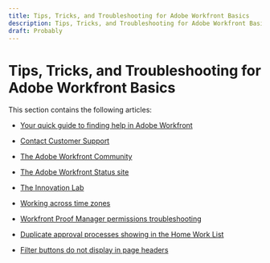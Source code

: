```yaml
---
title: Tips, Tricks, and Troubleshooting for Adobe Workfront Basics
description: Tips, Tricks, and Troubleshooting for Adobe Workfront Basics
draft: Probably
---
```

# Tips, Tricks, and Troubleshooting for Adobe Workfront Basics

This section contains the following articles:

* [Your quick guide to finding help in Adobe Workfront](../../workfront-basics/tips-tricks-and-troubleshooting/guide-for-help-in-workfront.md) 
* [Contact Customer Support](../../workfront-basics/tips-tricks-and-troubleshooting/contact-customer-support.md) 
* [The Adobe Workfront Community](../../workfront-basics/tips-tricks-and-troubleshooting/workfront-community.md) 
* [The Adobe Workfront Status site](../../workfront-basics/tips-tricks-and-troubleshooting/understand-the-status-site.md) 
* [The Innovation Lab](../../workfront-basics/tips-tricks-and-troubleshooting/idea-exchange.md) 
* [Working across time zones](../../workfront-basics/tips-tricks-and-troubleshooting/working-across-timezones.md) 
* [Workfront Proof Manager permissions troubleshooting](../../workfront-basics/tips-tricks-and-troubleshooting/wp-manager-permissions-troubleshooting.md) 
* [Duplicate approval processes showing in the Home Work List](../../workfront-basics/tips-tricks-and-troubleshooting/duplicate-apprval-processes-home.md) 
* [Filter buttons do not display in page headers](../../workfront-basics/tips-tricks-and-troubleshooting/filter-buttons-do-not-display-in-page-headers.md)

  <!--
  <li data-mc-conditions="QuicksilverOrClassic.Draft mode"><a href="../../workfront-basics/tips-tricks-and-troubleshooting/change-date-format-chrome.md" class="MCXref xref" xrefformat="{para}">Change the date format in Adobe Workfront when using Chrome</a> </li>
  -->

